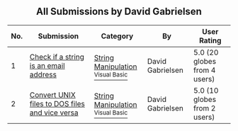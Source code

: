 ﻿<div align="center">

## All Submissions by David Gabrielsen

</div>

No.  | Submission | Category | By   | User Rating
---- | ---------- | -------- | ---- | -----------
1 | [Check if a string is an email address<br />](https://github.com/Planet-Source-Code/david-gabrielsen-check-if-a-string-is-an-email-address__1-8008) | [String Manipulation<br /><sup>Visual Basic</sup>](../ByCategory/string-manipulation__1-5.md) | David Gabrielsen | 5.0 (20 globes from 4 users)
2 | [Convert UNIX files to DOS files and vice versa<br />](https://github.com/Planet-Source-Code/david-gabrielsen-convert-unix-files-to-dos-files-and-vice-versa__1-6302) | [String Manipulation<br /><sup>Visual Basic</sup>](../ByCategory/string-manipulation__1-5.md) | David Gabrielsen | 5.0 (10 globes from 2 users)
